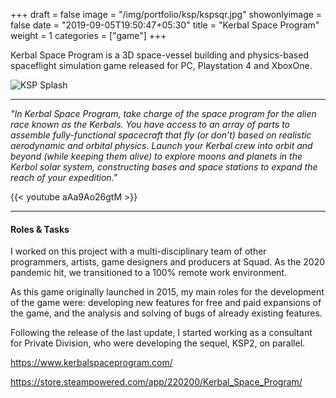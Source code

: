 +++
draft = false
image = "/img/portfolio/ksp/kspsqr.jpg"
showonlyimage = false
date = "2019-09-05T19:50:47+05:30"
title = "Kerbal Space Program"
weight = 1
categories = ["game"]
+++

Kerbal Space Program is a 3D space-vessel building and physics-based spaceflight simulation game released for PC, Playstation 4 and XboxOne.

<!--more-->

![KSP Splash][1]

***

*"In Kerbal Space Program, take charge of the space program for the alien race known as the Kerbals. You have access to an array of parts to assemble fully-functional spacecraft that fly (or don’t) based on realistic aerodynamic and orbital physics. Launch your Kerbal crew into orbit and beyond (while keeping them alive) to explore moons and planets in the Kerbol solar system, constructing bases and space stations to expand the reach of your expedition."*

{{< youtube aAa9Ao26gtM >}}

---
#### Roles & Tasks

I worked on this project with a multi-disciplinary team of other programmers, artists, game designers and producers at Squad. As the 2020 pandemic hit, we transitioned to a 100% remote work environment. 

As this game originally launched in 2015, my main roles for the development of the game were: developing new features for free and paid expansions of the game, and the analysis and solving of bugs of already existing features.

Following the release of the last update, I started working as a consultant for Private Division, who were developing the sequel, KSP2, on parallel.

https://www.kerbalspaceprogram.com/

https://store.steampowered.com/app/220200/Kerbal_Space_Program/

[1]: /img/portfolio/ksp/kspheader.jpg#center-resize "Splash image"

